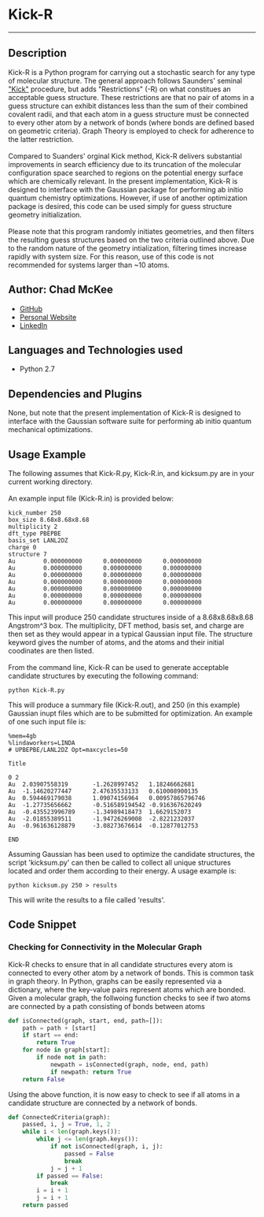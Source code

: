 # Kick-R
---

## Description
Kick-R is a Python program for carrying out a stochastic search for any type of molecular structure. 
The general approach follows Saunders' seminal <a href='http://onlinelibrary.wiley.com/doi/10.1002/jcc.10407/abstract'>"Kick"</a> procedure, but adds "Restrictions" (-R) on 
what constitues an acceptable guess structure.  These restrictions are that no pair of atoms in a 
guess structure can exhibit distances less than the sum of their combined covalent radii, and that
each atom in a guess structure must be connected to every other atom by a network of bonds (where
bonds are defined based on geometric criteria).  Graph Theory is employed to check for adherence
to the latter restriction.  
<br>
Compared to Suanders' orginal Kick method, Kick-R delivers substantial improvements
in search efficiency due to its truncation of the molecular configuration space searched to
regions on the potential energy surface which are chemically relevant.  In the present implementation, Kick-R is designed to interface
with the Gaussian package for performing ab initio quantum chemistry optimizations.  However, if use
of another optimization package is desired, this code can be used simply
for guess structure geometry initialization.
<br>
<br>
Please note that this program randomly initiates geometries, and then filters the
resulting guess structures based on the two criteria outlined above.  Due to the random
nature of the geometry intialization, filtering times increase rapidly with system size.
For this reason, use of this code is not recommended for systems larger than 
~10 atoms.



## Author: Chad McKee
* <a href="https://github.com/chadm9">GitHub</a>
* <a href="http://wchadmckee.com/">Personal Website</a>
* <a href="https://www.linkedin.com/in/w-chad-mckee-88939163/">LinkedIn</a>

## Languages and Technologies used
* Python 2.7


## Dependencies and Plugins
None, but note that the present implementation of Kick-R is designed to 
interface with the Gaussian software suite for performing ab initio quantum
mechanical optimizations.

## Usage Example

The following assumes that Kick-R.py, Kick-R.in, and kicksum.py
are in your current working directory.
<br>
<br>
An example input file (Kick-R.in) is provided below:

```
kick_number 250
box_size 8.68x8.68x8.68
multiplicity 2
dft_type PBEPBE
basis_set LANL2DZ
charge 0
structure 7
Au        0.000000000      0.000000000      0.000000000
Au        0.000000000      0.000000000      0.000000000
Au        0.000000000      0.000000000      0.000000000
Au        0.000000000      0.000000000      0.000000000
Au        0.000000000      0.000000000      0.000000000
Au        0.000000000      0.000000000      0.000000000
Au        0.000000000      0.000000000      0.000000000
```

This input will produce 250 candidate structures inside of a
8.68x8.68x8.68 Angstrom^3 box.  The multiplicity, DFT method,
basis set, and charge are then set as they would appear in a typical
Gaussian input file.  The structure keyword gives the number of atoms,
and the atoms and their initial coodinates are then listed.
<br>
<br>
From the command line, Kick-R can be used to generate acceptable candidate structures
by executing the following command:
```
python Kick-R.py
```
This will produce a summary file (Kick-R.out), and 250 (in this example) Gaussian inupt files which are to be submitted for 
optimization.  An example of one such input file is:

```
%mem=4gb
%lindaworkers=LINDA
# UPBEPBE/LANL2DZ Opt=maxcycles=50

Title

0 2
Au  2.03907558319       -1.2628997452   1.18246662681
Au  -1.14620277447      2.47635533133   0.610008900135
Au  0.594469179038      1.09074156964   0.00957865796746
Au  -1.27735656662      -0.516589194542 -0.916367620249
Au  -0.435523996789     -1.34989418473  1.6629152073
Au  -2.01855389511      -1.94726269008  -2.8221232037
Au  -0.961636128879     -3.08273676614  -0.12877012753

END
```
Assuming Gaussian has been used to optimize the candidate structures,
the script 'kicksum.py' can then be called to collect all unique structures located
and order them according to their energy.  A usage example is:
```
python kicksum.py 250 > results
```
This will write the results to a file called 'results'.






## Code Snippet

### Checking for Connectivity in the Molecular Graph
Kick-R checks to ensure that in all candidate structures every atom is connected
to every other atom by a network of bonds.  This is common task in graph theory.
In Python, graphs can be easily represented via a dictionary, where the key-value
 pairs represent atoms which are bonded.  Given a molecular graph, the follwoing
 function checks to see if two atoms are connected by a path consisting of 
 bonds between atoms
<br>
```Python
def isConnected(graph, start, end, path=[]):
    path = path + [start]
    if start == end:
        return True
    for node in graph[start]:
        if node not in path:
            newpath = isConnected(graph, node, end, path)
            if newpath: return True
    return False
```
Using the above function, it is now easy to check to see if all
atoms in a candidate structure are connected by a network of bonds.
```Python
def ConnectedCriteria(graph):
    passed, i, j = True, 1, 2
    while i < len(graph.keys()):
        while j <= len(graph.keys()):
            if not isConnected(graph, i, j):
                passed = False
                break
            j = j + 1
        if passed == False:
            break
        i = i + 1
        j = i + 1
    return passed
```

